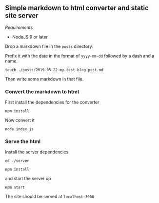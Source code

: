 ## Simple markdown to html converter and static site server

*Requirements*
- NodeJS 9 or later


Drop a markdown file in the `posts` directory.

Prefix it with the date in the format of `yyyy-mm-dd` followed by a dash and a name.

```
touch ./posts/2019-05-22-my-test-blog-post.md
```

Then write some markdown in that file.

### Convert the markdown to html

First install the dependencies for the converter

```
npm install
```

Now convert it

```
node index.js
```

### Serve the html

Install the server dependencies

```
cd ./server

npm install
```

and start the server up

```
npm start
```

The site should be served at `localhost:3000`

